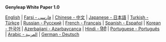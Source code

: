 **Genyleap White Paper 1.0**

[English](papers/genyleap_whitepaper.pdf) | [Farsi - فارسی](papers/genyleap_whitepaper-fa.pdf) | [Chinese - 中文](papers/genyleap_whitepaper-zh.pdf) | [Japanese - 日本語](papers/genyleap_whitepaper-jp.pdf) | [Turkish - Türkçe](papers/genyleap_whitepaper-tr.pdf) | [Russian - Русский](papers/genyleap_whitepaper-ru.pdf) | [French - Français](papers/genyleap_whitepaper-fr.pdf) | [Spanish - Español](papers/genyleap_whitepaper-es.pdf) | [Korean - 한국어](papers/genyleap_whitepaper-ko.pdf) | [Azerbaijani - Azərbaycanca](papers/genyleap_whitepaper-az.pdf) | [Hindi - हिंदी](papers/genyleap_whitepaper-hi.pdf) | [Portuguese - Português](papers/genyleap_whitepaper-pt.pdf) | [Arabic - العربية](papers/genyleap_whitepaper-ar.pdf) | [German - Deutsch](papers/genyleap_whitepaper-de.pdf)